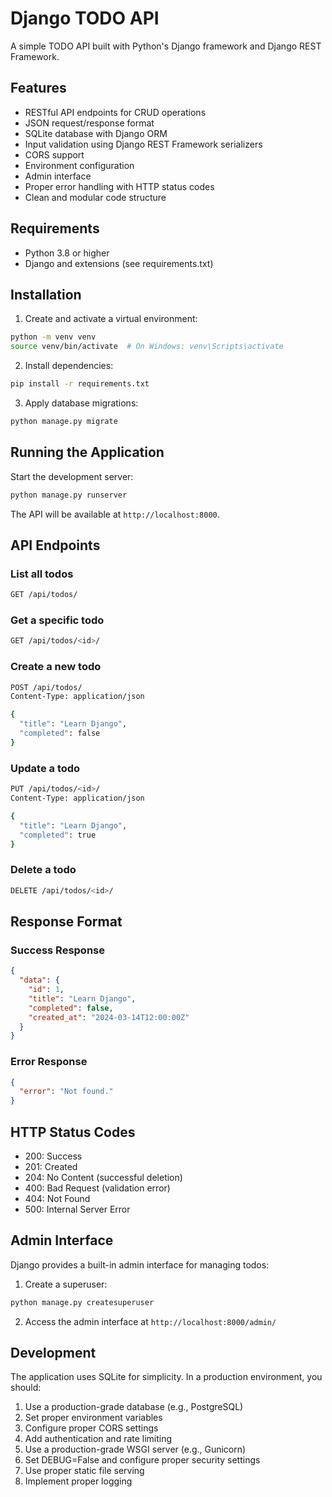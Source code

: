 # Django TODO API

A simple TODO API built with Python's Django framework and Django REST Framework.

## Features

- RESTful API endpoints for CRUD operations
- JSON request/response format
- SQLite database with Django ORM
- Input validation using Django REST Framework serializers
- CORS support
- Environment configuration
- Admin interface
- Proper error handling with HTTP status codes
- Clean and modular code structure

## Requirements

- Python 3.8 or higher
- Django and extensions (see requirements.txt)

## Installation

1. Create and activate a virtual environment:

```bash
python -m venv venv
source venv/bin/activate  # On Windows: venv\Scripts\activate
```

2. Install dependencies:

```bash
pip install -r requirements.txt
```

3. Apply database migrations:

```bash
python manage.py migrate
```

## Running the Application

Start the development server:

```bash
python manage.py runserver
```

The API will be available at `http://localhost:8000`.

## API Endpoints

### List all todos
```bash
GET /api/todos/
```

### Get a specific todo
```bash
GET /api/todos/<id>/
```

### Create a new todo
```bash
POST /api/todos/
Content-Type: application/json

{
  "title": "Learn Django",
  "completed": false
}
```

### Update a todo
```bash
PUT /api/todos/<id>/
Content-Type: application/json

{
  "title": "Learn Django",
  "completed": true
}
```

### Delete a todo
```bash
DELETE /api/todos/<id>/
```

## Response Format

### Success Response
```json
{
  "data": {
    "id": 1,
    "title": "Learn Django",
    "completed": false,
    "created_at": "2024-03-14T12:00:00Z"
  }
}
```

### Error Response
```json
{
  "error": "Not found."
}
```

## HTTP Status Codes

- 200: Success
- 201: Created
- 204: No Content (successful deletion)
- 400: Bad Request (validation error)
- 404: Not Found
- 500: Internal Server Error

## Admin Interface

Django provides a built-in admin interface for managing todos:

1. Create a superuser:
```bash
python manage.py createsuperuser
```

2. Access the admin interface at `http://localhost:8000/admin/`

## Development

The application uses SQLite for simplicity. In a production environment, you should:

1. Use a production-grade database (e.g., PostgreSQL)
2. Set proper environment variables
3. Configure proper CORS settings
4. Add authentication and rate limiting
5. Use a production-grade WSGI server (e.g., Gunicorn)
6. Set DEBUG=False and configure proper security settings
7. Use proper static file serving
8. Implement proper logging
